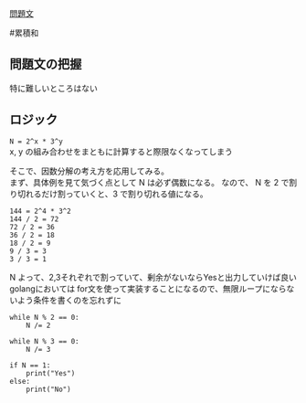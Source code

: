 [問題文](https://atcoder.jp/contests/abc324/tasks/abc324_b)

#累積和

## 問題文の把握

特に難しいところはない

## ロジック
`N = 2^x * 3^y`  
x, y の組み合わせをまともに計算すると際限なくなってしまう  

そこで、因数分解の考え方を応用してみる。  
まず、具体例を見て気づく点として N は必ず偶数になる。
なので、 N を 2 で割り切れるだけ割っていくと、3 で割り切れる値になる。

```
144 = 2^4 * 3^2
144 / 2 = 72
72 / 2 = 36
36 / 2 = 18
18 / 2 = 9
9 / 3 = 3
3 / 3 = 1
```

N よって、2,3それぞれで割っていて、剰余がないならYesと出力していけば良い  
golangにおいては for文を使って実装することになるので、無限ループにならないよう条件を書くのを忘れずに  

```
while N % 2 == 0:
    N /= 2
    
while N % 3 == 0:
    N /= 3
    
if N == 1:
    print("Yes")
else:
    print("No")
```
